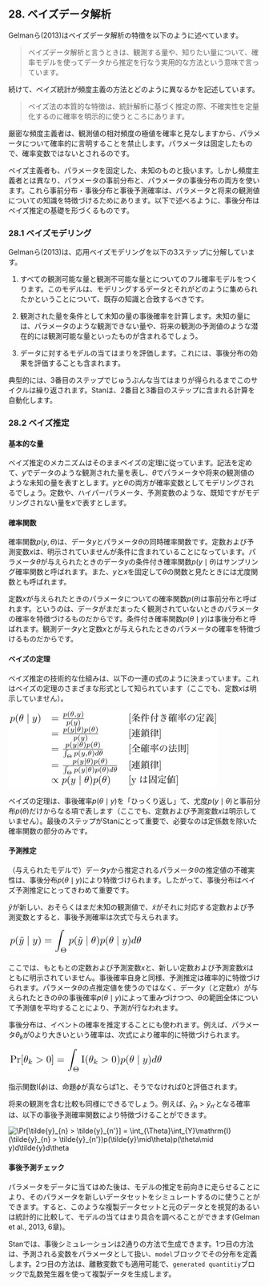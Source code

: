 ## 28. ベイズデータ解析

Gelmanら(2013)はベイズデータ解析の特徴を以下のように述べています。

> ベイズデータ解析と言うときは、観測する量や、知りたい量について、確率モデルを使ってデータから推定を行なう実用的な方法という意味で言っています。

続けて、ベイズ統計が頻度主義の方法とどのように異なるかを記述しています。

> ベイズ法の本質的な特徴は、統計解析に基づく推定の際、不確実性を定量化するのに確率を明示的に使うところにあります。

厳密な頻度主義者は、観測値の相対頻度の極値を確率と見なしますから、パラメータについて確率的に言明することを禁止します。パラメータは固定したもので、確率変数ではないとされるのです。

ベイズ主義者も、パラメータを固定した、未知のものと扱います。しかし頻度主義者とは異なり、パラメータの事前分布と、パラメータの事後分布の両方を使います。これら事前分布・事後分布と事後予測確率は、パラメータと将来の観測値についての知識を特徴づけるためにあります。以下で述べるように、事後分布はベイズ推定の基礎を形づくるものです。

### 28.1 ベイズモデリング

Gelmanら(2013)は、応用ベイズモデリングを以下の3ステップに分解しています。

1. すべての観測可能な量と観測不可能な量とについてのフル確率モデルをつくります。このモデルは、モデリングするデータとそれがどのように集められたかということについて、既存の知識と合致するべきです。

2. 観測された量を条件として未知の量の事後確率を計算します。未知の量には、パラメータのような観測できない量や、将来の観測の予測値のような潜在的には観測可能な量といったものが含まれるでしょう。

3. データに対するモデルの当てはまりを評価します。これには、事後分布の効果を評価することも含まれます。

典型的には、3番目のステップでじゅうぶんな当てはまりが得られるまでこのサイクルは繰り返されます。Stanは、2番目と3番目のステップに含まれる計算を自動化します。

### 28.2 ベイズ推定

#### 基本的な量

ベイズ推定のメカニズムはそのままベイズの定理に従っています。記法を定めて、$y$でデータのような観測された量を表し、$\theta$でパラメータや将来の観測値のような未知の量を表すとします。$y$と$\theta$の両方が確率変数としてモデリングされるでしょう。定数や、ハイパーパラメータ、予測変数のような、既知ですがモデリングされない量を$x$で表すとします。

#### 確率関数

確率関数$p(y,\theta)$は、データ$y$とパラメータ$\theta$の同時確率関数です。定数および予測変数$x$は、明示されていませんが条件に含まれていることになっています。パラメータ$\theta$が与えられたときのデータ$y$の条件付き確率関数$p(y \mid \theta)$はサンプリング確率関数と呼ばれます。また、$y$と$x$を固定して$\theta$の関数と見たときには尤度関数とも呼ばれます。

定数$x$が与えられたときのパラメータについての確率関数$p(\theta)$は事前分布と呼ばれます。というのは、データがまだまったく観測されていないときのパラメータの確率を特徴づけるものだからです。条件付き確率関数$p(\theta \mid y)$は事後分布と呼ばれます。観測データ$y$と定数$x$とが与えられたときのパラメータの確率を特徴づけるものだからです。

#### ベイズの定理

ベイズ推定の技術的な仕組みは、以下の一連の式のように決まっています。これはベイズの定理のさまざまな形式として知られています（ここでも、定数$x$は明示していません）。

![$$ \begin{array}{lll} p(\theta\mid y) &= \frac{p(\theta, y)}{p(y)} & [\mbox{条件付き確率の定義}]\\ &= \frac{p(y\mid\theta)p(\theta)}{p(y)} & [\mbox{連鎖律}] \\ &= \frac{p(y\mid\theta)p(\theta)}{\int_{\Theta}p(y,\theta)d\theta} & [\mbox{全確率の法則}] \\ &= \frac{p(y\mid\theta)p(\theta)}{\int_{\Theta}p(y\mid\theta)p(\theta)d\theta} & [\mbox{連鎖律}] \\ &\propto p(y\mid\theta)p(\theta) & [\mbox{yは固定値}] \end{array} $$](fig/fig01.png)

ベイズの定理は、事後確率$p(\theta \mid y)$を「ひっくり返し」て、尤度$p(y \mid \theta)$と事前分布$p(\theta)$だけからなる項で表します（ここでも、定数および予測変数$x$は明示していません）。最後のステップがStanにとって重要で、必要なのは定係数を除いた確率関数の部分のみです。

#### 予測推定

（与えられたモデルで）データ$y$から推定されるパラメータ$\theta$の推定値の不確実性は、事後分布$p(\theta\mid y)$により特徴づけられます。したがって、事後分布はベイズ予測推定にとってきわめて重要です。

$\tilde{y}$が新しい、おそらくはまだ未知の観測値で、$\tilde{x}$がそれに対応する定数および予測変数とすると、事後予測確率は次式で与えられます。

![$$ p(\tilde{y} \mid y) = \int_{\Theta} p(\tilde{y} \mid \theta)p(\theta\mid y)d\theta $$](fig/fig02.png)

ここでは、もともとの定数および予測変数$x$と、新しい定数および予測変数$\tilde{x}$はともに明示されていません。事後確率自身と同様、予測推定は確率的に特徴づけられます。パラメータ$\theta$の点推定値を使うのではなく、データ$y$（と定数$x$）が与えられたときの$\theta$の事後確率$p(\theta \mid y)$によって重みづけつつ、$\theta$の範囲全体について予測値を平均することにより、予測が行なわれます。

事後分布は、イベントの確率を推定することにも使われます。例えば、パラメータ$\theta_k$が0より大きいという確率は、次式により確率的に特徴づけられます。

![$$ \Pr[\theta_{k}>0] = \int_{\Theta}\mathrm{I}(\theta_{k}>0)p(\theta \mid y)d\theta $$](fig/fig03.png)

指示関数$\mathrm{I}(\phi)$は、命題$\phi$が真ならば1と、そうでなければ0と評価されます。

将来の観測を含む比較も同様にできるでしょう。例えば、$\tilde{y}_n > \tilde{y}_{n'}$となる確率は、以下の事後予測確率関数により特徴づけることができます。

![$$ \Pr[\tilde{y}_{n} > \tilde{y}_{n'}] = \int_{\Theta}\int_{Y}\mathrm{I}(\tilde{y}_{n} > \tilde{y}_{n'})p(\tilde{y}\mid\theta)p(\theta\mid y)d\tilde{y}d\theta $$](fig/fig04.png)

#### 事後予測チェック
パラメータをデータに当てはめた後は、モデルの推定を前向きに走らせることにより、そのパラメータを新しいデータセットをシミュレートするのに使うことができます。すると、このような複製データセットと元のデータとを視覚的あるいは統計的に比較して、モデルの当てはまり具合を調べることができます(Gelman et al., 2013, 6章)。

Stanでは、事後シミュレーションは2通りの方法で生成できます。1つ目の方法は、予測される変数をパラメータとして扱い、`model`ブロックでその分布を定義します。2つ目の方法は、離散変数でも適用可能で、`generated quantitiy`ブロックで乱数発生器を使って複製データを生成します。

